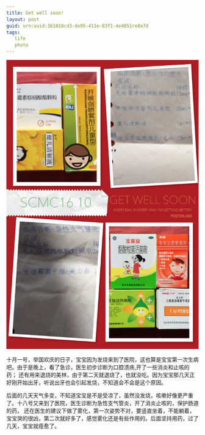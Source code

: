 ```yaml
---
title: Get well soon!
layout: post
guid: urn:uuid:161018cd3-de95-411e-83f1-4e4051re0a7d
tags: 
   life
   photo
---
```


![Get well soon](/media/files/2016/getwell.JPG)

十月一号，举国欢庆的日子，宝宝因为发烧来到了医院，这也算是宝宝第一次生病吧。由于是晚上，看了急诊，医生初步诊断为口腔溃疡,开了一些消炎和止咳的药；
还有用来退烧的美林，由于第二天就退烧了，也就没吃。因为宝宝那几天正好刚开始出牙，听说出牙也会引起发烧，不知道会不会是这个原因。
           
后面的几天天气多变，不知道宝宝是不是受凉了，虽然没发烧，咳嗽好像更严重了。十八号又来到了医院，医生诊断为急性支气管炎，开了消炎止咳的，保护肠道的药，
还在医生的建议下做了雾化，第一次姿势不对，要竖直坐着，不能躺着，宝宝哭的很凶，第二次就好多了，感觉雾化还是有些作用的。后面坚持用药，过了几天，宝宝就痊愈了。
